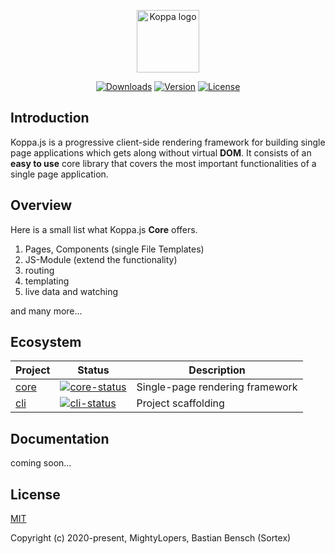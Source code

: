 
<p align="center">
<a href="https://koppajs.org" target="_blank"><img width="100" src="https://koppajs.org/images/koppa_logo.png" alt="Koppa logo"></a>
</p>

<p align="center">
<a href="https://npmcharts.com/compare/@koppa/core?minimal=true" target="_blank"><img src="https://img.shields.io/npm/dm/@koppa/core?color=%2333d4df" alt="Downloads"></a>
<a href="https://www.npmjs.com/package/@koppa/core"><img src="https://img.shields.io/npm/v/@koppa/core?color=%2395c6f8" alt="Version"></a>
<a href="http://opensource.org/licenses/MIT" target="_blank"><img src="https://img.shields.io/npm/l/@koppa/core?color=%23ecbbd9" alt="License"></a>
</p>

## Introduction

Koppa.js is a progressive client-side rendering framework for building single page applications which gets along without virtual **DOM**. It consists of an **easy to use** core library that covers the most important functionalities of a single page application.

## Overview

Here is a small list what Koppa.js **Core** offers.

1. Pages, Components (single File Templates)
2. JS-Module (extend the functionality)
3. routing
4. templating
5. live data and watching

and many more...

## Ecosystem

| Project       | Status                             | Description                     |
|---------------|------------------------------------|---------------------------------|
| [core]        | [![core-status]][core-package]     | Single-page rendering framework |
| [cli]         | [![cli-status]][cli-package]       | Project scaffolding    |


[core]: https://github.com/koppajs/core
[core-status]: https://img.shields.io/npm/v/@koppa/core?color=%2395c6f8
[core-package]: https://npmjs.com/package/@koppa/core

[cli]: https://github.com/koppajs/cli
[cli-status]: https://img.shields.io/npm/v/@koppa/cli?color=%2395c6f8
[cli-package]: https://npmjs.com/package/@koppa/cli

## Documentation

coming soon...

## License

[MIT](http://opensource.org/licenses/MIT)

Copyright (c) 2020-present, MightyLopers, Bastian Bensch (Sortex)
